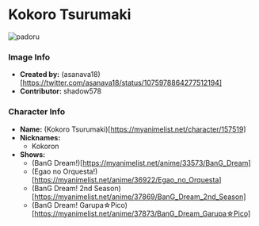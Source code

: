 # Kokoro Tsurumaki

![padoru](https://raw.githubusercontent.com/shadow578/Padoru-Padoru/master/Padoru/bang-dream/bang-dream-kokoro-tsurumaki.png "Kokoro Tsurumaki")

### Image Info
* **Created by:**    (asanava18)[https://twitter.com/asanava18/status/1075978864277512194]
* **Contributor:**   shadow578

### Character Info
* **Name:**   (Kokoro Tsurumaki)[https://myanimelist.net/character/157519]
* **Nicknames:**
  * Kokoron
* **Shows:**
  * (BanG Dream!)[https://myanimelist.net/anime/33573/BanG_Dream]
  * (Egao no Orquesta!)[https://myanimelist.net/anime/36922/Egao_no_Orquesta]
  * (BanG Dream! 2nd Season)[https://myanimelist.net/anime/37869/BanG_Dream_2nd_Season]
  * (BanG Dream! Garupa☆Pico)[https://myanimelist.net/anime/37873/BanG_Dream_Garupa☆Pico]
